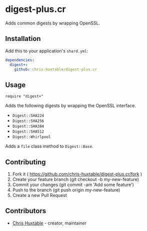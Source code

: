 # digest-plus.cr

Adds common digests by wrapping OpenSSL.


## Installation

Add this to your application's `shard.yml`:

```yaml
dependencies:
  digest+:
    github: chris-huxtable/digest-plus.cr
```


## Usage

```crystal
require "digest+"
```

Adds the following digests by wrapping the OpenSSL interface.

- `Digest::SHA224`
- `Digest::SHA256`
- `Digest::SHA384`
- `Digest::SHA512`
- `Digest::Whirlpool`

Adds a `file` class method to `Digest::Base`.


## Contributing

1. Fork it ( https://github.com/chris-huxtable/digest-plus.cr/fork )
2. Create your feature branch (git checkout -b my-new-feature)
3. Commit your changes (git commit -am 'Add some feature')
4. Push to the branch (git push origin my-new-feature)
5. Create a new Pull Request

## Contributors

- [Chris Huxtable](https://github.com/chris-huxtable) - creator, maintainer
